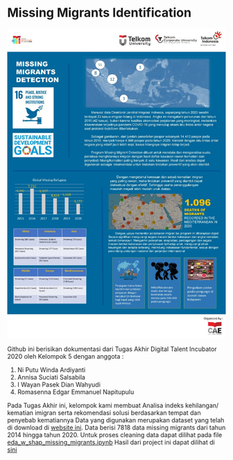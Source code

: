 # Missing Migrants Identification


![alt text][logo]

[logo]: https://github.com/ds-dti/DS01_05_Missing-Migrants-Identification/blob/main/poster.jpeg "Logo Title Text 2"

Github ini berisikan dokumentasi dari Tugas Akhir Digital Talent Incubator 2020 oleh Kelompok 5 dengan anggota :
1.	Ni Putu Winda Ardiyanti
2.	Annisa Suciati Salsabila
3.	I Wayan Pasek Dian Wahyudi
4.	Romasenna Edgar Emmanuel Napitupulu

Pada Tugas Akhir ini, kelompok kami membuat Analisa indeks kehilangan/ kematian imigran serta rekomendasi solusi berdasarkan tempat dan penyebab kematiannya
Data yang digunakan merupakan dataset yang telah di download di [website ini](missingmigrants.iom.int ). Data berisi 7818 data missing migrants dari tahun 2014 hingga tahun 2020. Untuk proses cleaning data dapat dilihat pada file [eda_w_shap_missing_migrants.ipynb](https://github.com/annisasuciati/TA-DTI/blob/main/eda_w_shap_missing_migrants.ipynb)
Hasil dari project ini dapat dilihat di [sini](https://justedgar.shinyapps.io/CapstoneDV/)
